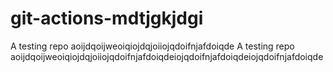 # git-actions-mdtjgkjdgi

A testing repo aoijdqoijweoiqiojdqjoiiojqdoifnjafdoiqde
A testing repo aoijdqoijweoiqiojdqjoiiojqdoifnjafdoiqdeiojqdoifnjafdoiqdeiojqdoifnjafdoiqde
